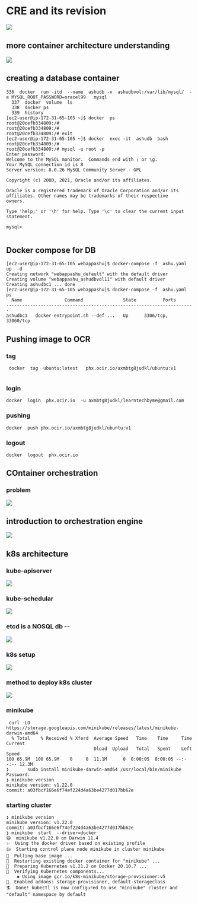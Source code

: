 # CRE and its revision 

<img src="cre.png">


## more container architecture understanding 

<img src="ar.png">


## creating a database container 

```
336  docker  run -itd  --name  ashudb -v  ashudbvol:/var/lib/mysql/  -e MYSQL_ROOT_PASSWORD=oracel99   mysql 
  337  docker  volume  ls
  338  docker ps
  339  history 
[ec2-user@ip-172-31-65-105 ~]$ docker  ps
root@20cefb334809:/# 
root@20cefb334809:/# 
root@20cefb334809:/# exit
[ec2-user@ip-172-31-65-105 ~]$ docker  exec -it  ashudb  bash
root@20cefb334809:/# 
root@20cefb334809:/# mysql -u root -p
Enter password: 
Welcome to the MySQL monitor.  Commands end with ; or \g.
Your MySQL connection id is 8
Server version: 8.0.26 MySQL Community Server - GPL

Copyright (c) 2000, 2021, Oracle and/or its affiliates.

Oracle is a registered trademark of Oracle Corporation and/or its
affiliates. Other names may be trademarks of their respective
owners.

Type 'help;' or '\h' for help. Type '\c' to clear the current input statement.

mysql> 


```

## Docker compose for DB 

```
[ec2-user@ip-172-31-65-105 webappashu]$ docker-compose -f  ashu.yaml up  -d
Creating network "webappashu_default" with the default driver
Creating volume "webappashu_ashudbvol11" with default driver
Creating ashudbc1 ... done
[ec2-user@ip-172-31-65-105 webappashu]$ docker-compose -f  ashu.yaml ps
  Name                Command               State          Ports       
-----------------------------------------------------------------------
ashudbc1   docker-entrypoint.sh --def ...   Up      3306/tcp, 33060/tcp

```

## Pushing image to OCR

### tag 

```
 docker  tag  ubuntu:latest   phx.ocir.io/axmbtg8judkl/ubuntu:v1
 
```

### login 

```
docker  login  phx.ocir.io  -u axmbtg8judkl/learntechbyme@gmail.com 
```

### pushing 

```
docker  push phx.ocir.io/axmbtg8judkl/ubuntu:v1
```

### logout 

```
docker  logout  phx.ocir.io

```

## COntainer orchestration 

### problem

<img src="prb.png">

## introduction to orchestration engine 

<img src="eg.png">

## k8s architecture 

### kube-apiserver 

<img src="apis.png">

### kube-schedular 

<img src="sch.png">

### etcd is  a NOSQL db -- 

<img src="etcd.png">

### k8s setup 

<img src="setup.png">

### method to deploy k8s cluster

<img src="method.png">

### minikube 

```
 curl -LO https://storage.googleapis.com/minikube/releases/latest/minikube-darwin-amd64
  % Total    % Received % Xferd  Average Speed   Time    Time     Time  Current
                                 Dload  Upload   Total   Spent    Left  Speed
100 65.9M  100 65.9M    0     0  11.1M      0  0:00:05  0:00:05 --:--:-- 12.3M	
❯       sudo install minikube-darwin-amd64 /usr/local/bin/minikube
Password:
❯ minikube version
minikube version: v1.22.0
commit: a03fbcf166e6f74ef224d4a63be4277d017bb62e

```

### starting cluster

```
❯ minikube version
minikube version: v1.22.0
commit: a03fbcf166e6f74ef224d4a63be4277d017bb62e
❯ minikube  start  --driver=docker
😄  minikube v1.22.0 on Darwin 11.4
✨  Using the docker driver based on existing profile
👍  Starting control plane node minikube in cluster minikube
🚜  Pulling base image ...
🔄  Restarting existing docker container for "minikube" ...
🐳  Preparing Kubernetes v1.21.2 on Docker 20.10.7 ...
🔎  Verifying Kubernetes components...
    ▪ Using image gcr.io/k8s-minikube/storage-provisioner:v5
🌟  Enabled addons: storage-provisioner, default-storageclass
🏄  Done! kubectl is now configured to use "minikube" cluster and "default" namespace by default



```



